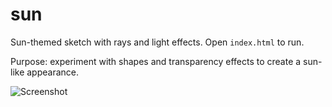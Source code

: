# sun

Sun-themed sketch with rays and light effects. Open `index.html` to run.

Purpose: experiment with shapes and transparency effects to create a sun-like appearance.

![Screenshot](images/screenshot.png)
